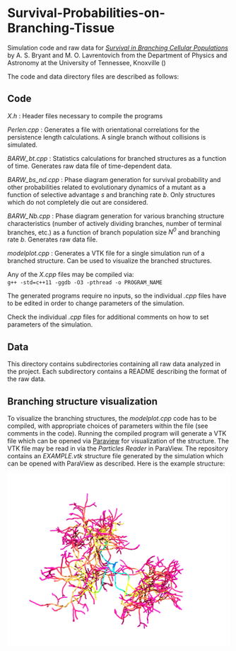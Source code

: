 # Survival-Probabilities-on-Branching-Tissue
Simulation code and raw data for [*Survival in Branching Cellular Populations*](https://arxiv.org/abs/2108.04992) by A. S. Bryant and M. O. Lavrentovich from the Department of Physics and Astronomy at the University of Tennessee, Knoxville ()

The code and data directory files are described as follows:

## Code

*X.h* : Header files necessary to compile the programs
	
*Perlen.cpp* : Generates a file with orientational correlations for the persistence length calculations. A single branch without collisions is simulated.
	
*BARW_bt.cpp* : Statistics calculations for branched structures as a function of time. Generates raw data file of time-dependent data.
	
*BARW_bs_nd.cpp* : Phase diagram generation for survival probability and other probabilities related to evolutionary dynamics of a mutant as a function of selective advantage *s* and branching rate *b*. Only structures which do not completely die out are considered.
	
*BARW_Nb.cpp* : Phase diagram generation for various branching structure characteristics (number of actively dividing branches, number of terminal branches, etc.) as a function of branch population size *N<sup>0</sup>* and branching rate *b*. Generates raw data file.
	
*modelplot.cpp* : Generates a VTK file for a single simulation run of a branched structure. Can be used to visualize the branched structures.
	
Any of the *X.cpp* files may be compiled via:   
	`g++ -std=c++11 -ggdb -O3 -pthread -o PROGRAM_NAME`

The generated programs require no inputs, so the individual *.cpp* files have to be edited in order to change parameters of the simulation.
	
Check the individual *.cpp* files for additional comments on how to set parameters of the simulation.

## Data

This directory contains subdirectories containing all raw data analyzed in the project. Each subdirectory contains a README describing the format of the raw data.
	
## Branching structure visualization

To visualize the branching structures, the *modelplot.cpp* code has to be compiled, with appropriate choices of parameters within the file (see comments in the code). Running the compiled program will generate a VTK file which can be opened via [Paraview](https://www.paraview.org/download/) for visualization of the structure. The VTK file may be read in via the *Particles Reader* in ParaView. The repository contains an *EXAMPLE.vtk* structure file generated by the simulation which can be opened with ParaView as described. Here is the example structure:
	
![EXAMPLE.vtk structure](/example.png)
	
	
	
